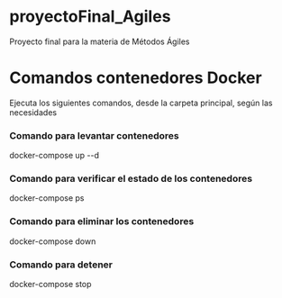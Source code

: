 # proyectoFinal_Agiles
Proyecto final para la materia de Métodos Ágiles

# Comandos contenedores Docker
Ejecuta los siguientes comandos, desde la carpeta principal, según las necesidades
### Comando para levantar contenedores
docker-compose up --d

### Comando para verificar el estado de los contenedores
docker-compose ps

### Comando para eliminar los contenedores
docker-compose down

### Comando para detener 
docker-compose stop